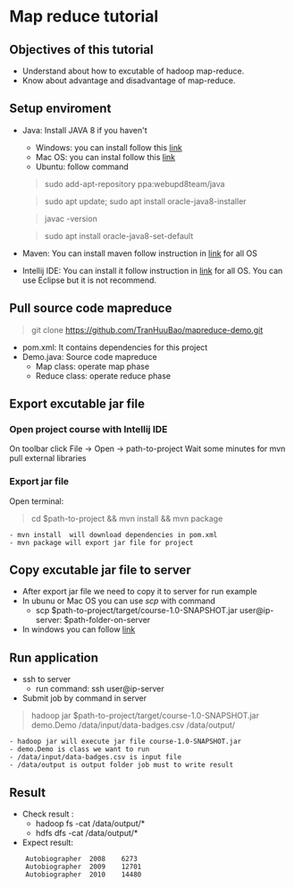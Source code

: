 # Map reduce tutorial 
## Objectives of this tutorial
- Understand about how to excutable of hadoop map-reduce.
- Know about advantage and disadvantage of map-reduce.

## Setup enviroment 
- Java: Install JAVA 8 if you haven't
	- Windows: you can install follow this [link](https://java.com/en/download/help/windows_manual_download.xml)
	- Mac OS: you can instal follow this [link](https://docs.oracle.com/javase/8/docs/technotes/guides/install/mac_jdk.html)
	- Ubuntu: follow command
	
	> sudo add-apt-repository ppa:webupd8team/java
	
	> sudo apt update; sudo apt install oracle-java8-installer
	
	> javac -version
	
	> sudo apt install oracle-java8-set-default
	
- Maven: You can install maven follow instruction in [link](https://www.baeldung.com/install-maven-on-windows-linux-mac) for all OS
- Intellij IDE: You can install it follow instruction in [link](https://www.jetbrains.com/help/idea/installation-guide.html) for all OS.
You can use Eclipse but it is not recommend.

## Pull source code mapreduce
> git clone https://github.com/TranHuuBao/mapreduce-demo.git 
- pom.xml: It contains dependencies for this project
- Demo.java:  Source code mapreduce 
	- Map class: operate map phase
	- Reduce class: operate reduce phase
## Export excutable jar file
### Open project course with Intellij IDE 
On toolbar click File -> Open -> path-to-project
Wait some minutes for mvn pull external libraries 

### Export jar file 
Open terminal: 
> cd $path-to-project && mvn install && mvn package

	- mvn install  will download dependencies in pom.xml 
	- mvn package will export jar file for project
## Copy excutable jar file to server
- After export jar file we need to copy it to server for run example
- In ubunu or Mac OS you  can use *scp* with command
	-	scp $path-to-project/target/course-1.0-SNAPSHOT.jar user@ip-server: $path-folder-on-server 
- In windows you can follow [link](https://success.tanaza.com/s/article/How-to-use-SCP-command-on-Windows)
## Run application
- ssh to server
	- run command: ssh user@ip-server
- Submit job by command in server
> hadoop jar $path-to-project/target/course-1.0-SNAPSHOT.jar demo.Demo /data/input/data-badges.csv /data/output/

	- hadoop jar will execute jar file course-1.0-SNAPSHOT.jar 
	- demo.Demo is class we want to run 
	- /data/input/data-badges.csv is input file
	- /data/output is output folder job must to write result

## Result
- Check result : 
	- hadoop fs -cat /data/output/* 
	- hdfs dfs -cat /data/output/*
- Expect result:
```
	Autobiographer	2008	6273
	Autobiographer	2009	12701
	Autobiographer	2010	14480 
```
